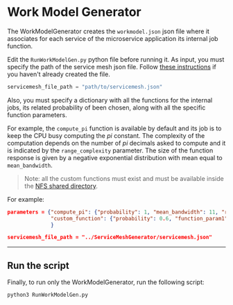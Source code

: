 # Work Model Generator

The WorkModelGenerator creates the `workmodel.json` json file where it associates for each service of the microservice application its internal job function.

Edit the `RunWorkModelGen.py` python file before running it.
As input, you must specify the path of the service mesh json file. Follow [these instructions](../ServiceMeshGenerator/README.md) if you haven't already created the file.

```python
servicemesh_file_path = "path/to/servicemesh.json"
```

Also, you must specify a dictionary with all the functions for the internal jobs, its related probability of been chosen, along with all the specific function parameters.

For example, the `compute_pi` function is available by default and its job is to keep the CPU busy computing the _pi_ constant. 
The complexity of the computation depends on the number of _pi_ decimals asked to compute and it is indicated by the `range_complexity` parameter. 
The size of the function response is given by a negative exponential distribution with mean equal to `mean_bandwidth`.


> Note: all the custom functions must exist and must be available inside the [NFS shared directory](../Docs/CustomJobs.md).


For example:
```json
parameters = {"compute_pi": {"probability": 1, "mean_bandwidth": 11, "range_complexity": [101, 101]},
              "custom_function": {"probability": 0.6, "function_param1": 13, "function_param2": 42}
              }

servicemesh_file_path = "../ServiceMeshGenerator/servicemesh.json"
```

---
## Run the script
Finally, to run only the WorkModelGenerator, run the following script:

```
python3 RunWorkModelGen.py
```